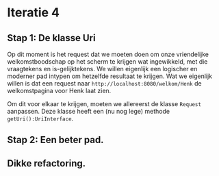 # Iteratie 4

## Stap 1: De klasse Uri 

Op dit moment is het request dat we moeten doen om onze vriendelijke welkomstboodschap op het scherm te krijgen wat ingewikkeld, met die vraagtekens en is-gelijktekens. We willen eigenlijk een logischer en moderner pad intypen om hetzelfde resultaat te krijgen. Wat we eigenlijk willen is dat een request naar `http://localhost:8080/welkom/Henk` de welkomstpagina voor Henk laat zien.

Om dit voor elkaar te krijgen, moeten we allereerst de klasse `Request` aanpassen. Deze klasse heeft een (nu nog lege) methode `getUri():UriInterface`. 

## Stap 2: Een beter pad.

## Dikke refactoring.




